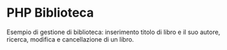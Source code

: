# PHP Biblioteca

Esempio di gestione di biblioteca:  inserimento titolo di libro e il suo autore, ricerca, modifica e cancellazione di un libro.
